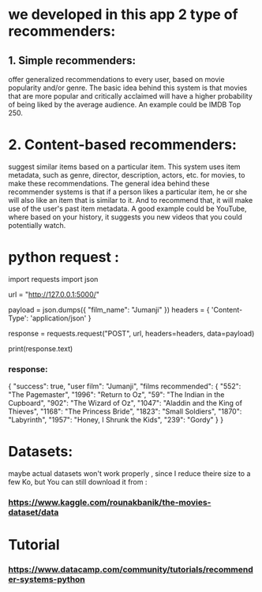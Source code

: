 # we developed in this app 2 type of recommenders:

## 1. Simple recommenders:

offer generalized recommendations to every user, based on movie popularity and/or genre.
The basic idea behind this system is that movies that are more popular and critically acclaimed will have a higher probability of being liked by the average audience. An example could be IMDB Top 250.

# 2. Content-based recommenders:

suggest similar items based on a particular item. This system uses item metadata, such as genre, director, description, actors, etc. for movies, to make these recommendations. The general idea behind these recommender systems is that if a person likes a particular item, he or she will also like an item that is similar to it. And to recommend that, it will make use of the user's past item metadata. A good example could be YouTube, where based on your history, it suggests you new videos that you could potentially watch.

# python request :

import requests
import json

url = "http://127.0.0.1:5000/"

payload = json.dumps({
"film_name": "Jumanji"
})
headers = {
'Content-Type': 'application/json'
}

response = requests.request("POST", url, headers=headers, data=payload)

print(response.text)

### response:

{
"success": true,
"user film": "Jumanji",
"films recommended": {
"552": "The Pagemaster",
"1996": "Return to Oz",
"59": "The Indian in the Cupboard",
"902": "The Wizard of Oz",
"1047": "Aladdin and the King of Thieves",
"1168": "The Princess Bride",
"1823": "Small Soldiers",
"1870": "Labyrinth",
"1957": "Honey, I Shrunk the Kids",
"239": "Gordy"
}
}

# Datasets:

maybe actual datasets won't work properly , since I reduce theire size to a few Ko, but You can still download it from :

### https://www.kaggle.com/rounakbanik/the-movies-dataset/data

# Tutorial

### https://www.datacamp.com/community/tutorials/recommender-systems-python
